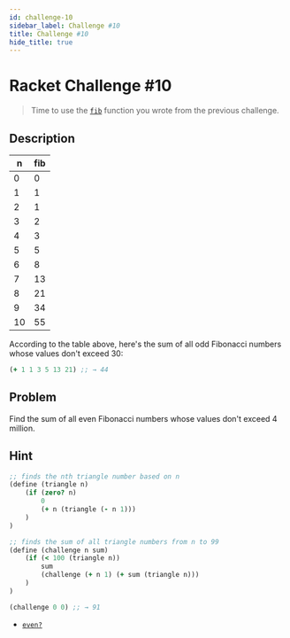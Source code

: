 ```yaml
---
id: challenge-10
sidebar_label: Challenge #10
title: Challenge #10
hide_title: true
---
```


# Racket Challenge #10

> Time to use the [`fib`](challenge-9.md) function you wrote from the previous
> challenge.


## Description

n   | fib
--- | ---
0   | 0
1   | 1
2   | 1
3   | 2
4   | 3
5   | 5
6   | 8
7   | 13
8   | 21
9   | 34
10  | 55

According to the table above, here's the sum of all odd Fibonacci numbers whose
values don't exceed 30:

``` clojure
(+ 1 1 3 5 13 21) ;; → 44
```

## Problem

Find the sum of all even Fibonacci numbers whose values don't exceed 4 million.

## Hint

``` clojure
;; finds the nth triangle number based on n
(define (triangle n)
    (if (zero? n)
        0
        (+ n (triangle (- n 1)))
    )
)

;; finds the sum of all triangle numbers from n to 99
(define (challenge n sum)
    (if (< 100 (triangle n))
        sum
        (challenge (+ n 1) (+ sum (triangle n)))
    )
)

(challenge 0 0) ;; → 91
```

* [`even?`](https://docs.racket-lang.org/reference/number-types.html#%28def._%28%28quote._~23~25kernel%29._even~3f%29%29)
